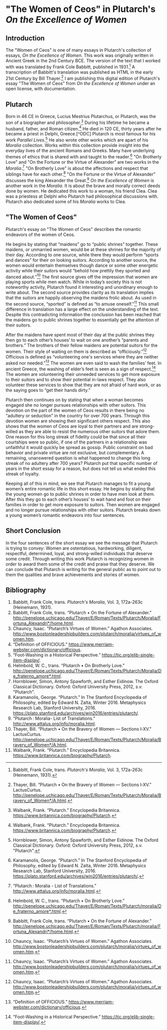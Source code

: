 # "The Women of Ceos" in Plutarch's *On the Excellence of Women*

## Introduction

The "Women of Ceos" is one of many essays in Plutarch's collection of essays, *On the Excellence of Women*. This work was originally written in Ancient Greek in the 2nd Century BCE. The version of the text that I worked with was translated by Frank Cole Babbitt, published in 1931.[^babbitt] A transcription of Babbitt's translation was published as HTML in the early 21st Century by Bill Thayer.[^Thayer] I am publishing this digital edition of Plutarch's essay "The Women of Ceos" from _On the Excellence of Women_ under an open license, with documentation.

[^babbitt]: Babbitt, Frank Cole, trans. *Plutarch's Moralia*, Vol. 3, 172a-263c (Heinemann, 1931).
[^Thayer]: Thayer, Bill. “Plutarch • On the Bravery of Women — Sections I‑XV.” LactusCurtus. http://penelope.uchicago.edu/Thayer/E/Roman/Texts/Plutarch/Moralia/Bravery_of_Women*/A.html.


## Plutarch

Born in 46 CE in Greece, Lucius Mestrius Plutarchus, or Plutarch, was the son of a biographer and philosopher.[^Britannica] During his lifetime he became a husband, father, and Roman citizen.[^Britannica] He died in 120 CE, thirty years after he became a priest in Delphi, Greece.[^ODC] Plutarch is most famous for his work *Parallel Lives*.[^OCD] He also wrote other works which are apart of his *Moralia* collection. Works within this collection provide insight into the everyday lives of the ancient Romans and Greeks. Many have underlying themes of ethics that is shared with and taught to the reader.[^Stanford] "On Brotherly Love" and "On the Fortune or the Virtue of Alexander" are two works in the *Moralia*.[^Moralia] "On Brotherly Love" is about the affections and respect that siblings have for each other.[^Brotherly] "On the Fortune or the Virtue of Alexander" discusses the king Alexander the Great.[^Alexander] *On the Excellence of Women* is another work in the *Moralia*. It is about the brave and morally correct deeds done by women. He dedicated this work to a woman, his friend Clea. Clea was a priestess at Delphi who Plutarch had philosophical discussions with. Plutarch also dedicated some of his *Moralia* works to Clea.

[^Britannica]: Walbank, Frank. “Plutarch.” Encyclopedia Britannica. https://www.britannica.com/biography/Plutarch.
[^OCD]: Hornblower, Simon, Antony Spawforth, and Esther Eidinow. The Oxford Classical Dictionary. Oxford: Oxford University Press, 2012, *s.v.* "Plutarch".
[^Stanford]: Karamanolis, George. “Plutarch.” In The Stanford Encyclopedia of Philosophy, edited by Edward N. Zalta, Winter 2016. Metaphysics Research Lab, Stanford University, 2016. https://plato.stanford.edu/archives/win2016/entries/plutarch/.
[^Moralia]: “Plutarch : Moralia - List of Translations.” http://www.attalus.org/info/moralia.html.
[^Brotherly]: Helmbold, W. C., trans. “Plutarch • On Brotherly Love.” http://penelope.uchicago.edu/Thayer/E/Roman/Texts/Plutarch/moralia/De_fraterno_amore*.html.
[^Alexander]: Babbitt, Frank Cole, trans. “Plutarch • On the Fortune of Alexander.” http://penelope.uchicago.edu/Thayer/E/Roman/Texts/Plutarch/moralia/Fortuna_Alexandri*/home.html.

## "The Women of Ceos"

Plutarch's essay on "The Women of Ceos" describes the romantic endeavors of the women of Ceos.

He begins by stating that “maidens” go to “public shrines” together. These maidens, or unmarried women, would be at these shrines for the majority of their day. According to one source, while there they would perform “sports and dances” for their on looking suitors. According to another source, the women would entertain themselves though dance or some other energetic activity while their suitors would “behold how prettily they sported and danced about.”[^Virtues] The first source gives off the impression that women are playing sports while men watch. While in today’s society this is not noteworthy activity, Plutarch found it interesting and unordinary enough to write about. The second source provides clarity as its translation implies that the suitors are happily observing the maidens frolic about. As used in the second source, “sported” is defined as “to amuse oneself.”[^Virtues] This small difference in translation has a large effect on the understanding of the text. Despite this contradicting information the conclusion has been reached that the maidens go to public shrines together to essentially get the attention of their suitors.

After the maidens have spent most of their day at the public shrines they then go to each other’s houses’ to wait on one another’s “parents and brothers.” The brothers of their fellow maidens are potential suitors for the women. Their style of waiting on them is described as “officiously.”[^Virtues] Officious is defined as “volunteering one's services where they are neither asked nor needed.”[^Webster] The women are even said to wash the families’ feet. In ancient Greece, the washing of elder’s feet is seen as a sign of respect.[^TJC] The women are volunteering their unneeded services to get more exposure to their suitors and to show their potential in-laws respect. They also volunteer these services to show that they are not afraid of hard work, or as the saying goes to “get their hands dirty.”  

Plutarch then continues on by stating that when a woman becomes engaged she no longer pursues relationships with other suitors. This devotion on the part of the women of Ceos results in there being no “adultery or seduction” in the country for over 700 years. Through this devotion women are showing their significant others respect. This also shows that the women of Ceos are loyal to their partners and are strong-willed as they are able to resist the numerous other suitors that adore them. One reason for this long streak of fidelity could be that since all their courtships were so public, if one of the partners in a relationship was unfaithful it would quickly be spread as gossip. Public constraint on bad behavior and private virtue are not exclusive, but complementary. A remaining, unanswered question is what happened to change this long streak of no adultery after 700 years? Plutarch put that specific number of years in the short essay for a reason, but does not tell us what ended this streak of loyalty.

Keeping all of this in mind, we see that Plutarch manages to fit a young women’s entire romantic life in this short essay. He begins by stating that the young women go to public shrines in order to have men look at them. After this they go to each other’s houses’ to wait hand and foot on their families in order to get more exposure to suitors. Then women are engaged and no longer pursue relationships with other suitors. Plutarch breaks down a young women’s romantic endeavors into four sentences.

[^Virtues]: Chauncy, Isaac. “Plutarch’s Virtues of Women.” Agathon Associates. http://www.bostonleadershipbuilders.com/plutarch/moralia/virtues_of_women.htm.
[^Webster]: “Definition of OFFICIOUS.” https://www.merriam-webster.com/dictionary/officious.
[^TJC]: “Foot-Washing in a Historical Perspective.” https://tjc.org/elib-single-item-display/.

## Short Conclusion

In the four sentences of the short essay we see the message that Plutarch is trying to convey: Women are ostentatious, hardworking, diligent, respectful, determined, loyal, and strong-willed individuals that deserve some credit. Through writing this work Plutarch is recognizing women in order to award them some of the credit and praise that they deserve. We can conclude that Plutarch is writing for the general public as to point out to them the qualities and brave achievements and stories of women.


## Bibliography

1. Babbitt, Frank Cole, trans. *Plutarch's Moralia*, Vol. 3, 172a-263c (Heinemann, 1931).
1. Babbitt, Frank Cole, trans. “Plutarch • On the Fortune of Alexander.” http://penelope.uchicago.edu/Thayer/E/Roman/Texts/Plutarch/Moralia/Fortuna_Alexandri*/home.html.
1. Chauncy, Isaac. “Plutarch’s Virtues of Women.” Agathon Associates. http://www.bostonleadershipbuilders.com/plutarch/moralia/virtues_of_women.htm.
1. “Definition of OFFICIOUS.” https://www.merriam-webster.com/dictionary/officious.
1. “Foot-Washing in a Historical Perspective.” https://tjc.org/elib-single-item-display/.
1. Helmbold, W. C., trans. “Plutarch • On Brotherly Love.” http://penelope.uchicago.edu/Thayer/E/Roman/Texts/Plutarch/Moralia/De_fraterno_amore*.html.
1. Hornblower, Simon, Antony Spawforth, and Esther Eidinow. The Oxford Classical Dictionary. Oxford: Oxford University Press, 2012, *s.v.* "Plutarch".
1. Karamanolis, George. “Plutarch.” In The Stanford Encyclopedia of Philosophy, edited by Edward N. Zalta, Winter 2016. Metaphysics Research Lab, Stanford University, 2016. https://plato.stanford.edu/archives/win2016/entries/plutarch/.
1. “Plutarch : Moralia- List of Translations.” http://www.attalus.org/info/moralia.html.
1. Thayer, Bill. “Plutarch • On the Bravery of Women — Sections I‑XV.” LactusCurtus. http://penelope.uchicago.edu/Thayer/E/Roman/Texts/Plutarch/Moralia/Bravery_of_Women*/A.html.
1. Walbank, Frank. “Plutarch.” Encyclopedia Britannica. https://www.britannica.com/biography/Plutarch.
